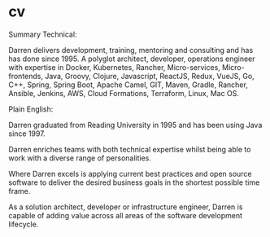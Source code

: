 # cv

Summary
Technical:

Darren delivers development, training, mentoring and consulting and has has done since 1995. A polyglot architect, developer, operations engineer with expertise in Docker, Kubernetes, Rancher, Micro-services, Micro-frontends, Java, Groovy, Clojure, Javascript, ReactJS, Redux, VueJS, Go, C++, Spring, Spring Boot, Apache Camel, GIT, Maven, Gradle, Rancher, Ansible, Jenkins, AWS, Cloud Formations, Terraform, Linux, Mac OS.

Plain English:

Darren graduated from Reading University in 1995 and has been using Java since 1997.

Darren enriches teams with both technical expertise whilst being able to work with a diverse range of personalities.

Where Darren excels is applying current best practices and open source software to deliver the desired business goals in the shortest possible time frame. 

As a solution architect, developer or infrastructure engineer, Darren is capable of adding value across all areas of the software development lifecycle.
